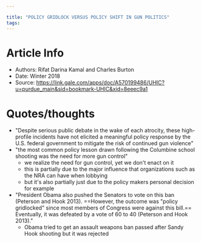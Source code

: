 ```yaml
---

title: "POLICY GRIDLOCK VERSUS POLICY SHIFT IN GUN POLITICS"
tags:
---
```

# Article Info
- Authors: Rifat Darina Kamal and Charles Burton
- Date: Winter 2018
- Source: https://link.gale.com/apps/doc/A570199486/UHIC?u=purdue_main&sid=bookmark-UHIC&xid=8eeec9a1
# Quotes/thoughts
- "Despite serious public debate in the wake of each atrocity, these high-profile incidents have not elicited a meaningful policy response by the U.S. federal government to mitigate the risk of continued gun violence"
- "the most common policy lesson drawn following the Columbine school shooting was the need for more gun control"
	- we realize the need for gun control, yet we don't enact on it
	- this is partially due to the major influence that organizations such as the NRA can have when lobbying
	- but it's also partially just due to the policy makers personal decision for example
- "President Obama also pushed the Senators to vote on this ban (Peterson and Hook 2013). ==However, the outcome was "policy gridlocked" since most members of Congress were against this bill.== Eventually, it was defeated by a vote of 60 to 40 (Peterson and Hook 2013)."
	- Obama tried to get an assault weapons ban passed after Sandy Hook shooting but it was rejected
